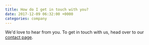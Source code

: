 ```yaml
---
title: How do I get in touch with you?
date: 2017-12-09 06:32:00 +0000
categories: company
---
```


We'd love to hear from you. To get in touch with us, head over to our [contact page](/contact).
